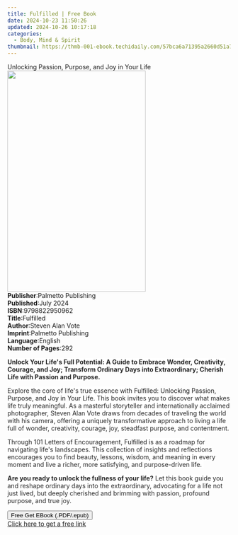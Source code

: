 ```yaml
---
title: Fulfilled | Free Book
date: 2024-10-23 11:50:26
updated: 2024-10-26 10:17:18
categories:
  - Body, Mind & Spirit
thumbnail: https://thmb-001-ebook.techidaily.com/57bca6a71395a2660d51a7ff4bbff061c270929ddaf69f5d2bbfbae7e9abd564.jpg
---
```

<main id="book-container">
  <div class="flex flex-col">
    <div class="book-brief flex-1 py-6 px-4 sm:p-6 md:py-10 md:px-8">
      <!-- brief-->
      <div class="book-brief-main">
        Unlocking Passion, Purpose, and Joy in Your Life
      </div>
    </div>
    <div
      class="book-meta-info flex-1 grid gap-4 col-start-1 col-end-3 row-start-1 sm:mb-6 sm:grid-cols-4 lg:gap-6 lg:col-start-2 lg:row-end-6 lg:row-span-6 lg:mb-0"
    >
      <div
        class="book-meta-info-left place-content-center mt-4 p-4 text-sm leading-6 col-start-2 col-span-2 dark:text-slate-400"
      >
        <img
          class="w-full h-500 object-cover rounded-lg sm:h-255 sm:col-span-2 lg:col-span-full"
          src="https://img-001-ebook.techidaily.com/b2b4c4aa507f3684d632ff357538914cb5cd63b2dbc1dea41e59f8e767e05e34.jpg"
          alt=""
          width="312"
          height="500"
        />
      </div>
      <div
        class="book-meta-info-right mt-2 col-start-1 row-start-2 col-span-3 self-center"
      >
        <!-- meta data  -->
        <div class="flex flex-col px-4 md:px-8">
          <div class="flex-1">
            <strong>Publisher</strong>:<span class="px-2"
              >Palmetto Publishing</span
            >
          </div>
          <div class="flex-1">
            <strong>Published</strong>:<span class="px-2">July 2024</span>
          </div>
          <div class="flex-1">
            <strong>ISBN</strong>:<span class="px-2">9798822950962</span>
          </div>
          <div class="flex-1">
            <strong>Title</strong>:<span class="px-2">Fulfilled</span>
          </div>
          <div class="flex-1">
            <strong>Author</strong>:<span class="px-2">Steven Alan Vote</span>
          </div>
          <div class="flex-1">
            <strong>Imprint</strong>:<span class="px-2"
              >Palmetto Publishing</span
            >
          </div>
          <div class="flex-1">
            <strong>Language</strong>:<span class="px-2">English</span>
          </div>
          <div class="flex-1">
            <strong>Number of Pages</strong>:<span class="px-2">292</span>
          </div>
        </div>
      </div>
    </div>
    <div class="book-description flex-1 py-6 px-4 sm:p-6 md:py-10 md:px-8">
      <div class="book-description-main">
        <div accordion-content="" id="description">
          <p>
            <strong
              style="
                background-color: rgb(255, 255, 255);
                color: rgb(38, 38, 38);
              "
              >Unlock Your Life's Full Potential: A Guide to Embrace Wonder,
              Creativity, Courage, and Joy; Transform Ordinary Days into
              Extraordinary; Cherish Life with Passion and Purpose.</strong
            >
          </p>
          <p>
            <span
              style="
                background-color: rgb(255, 255, 255);
                color: rgb(38, 38, 38);
              "
              >Explore the core of life's true essence with&nbsp;</span
            >Fulfilled: Unlocking Passion, Purpose<span
              style="
                background-color: rgb(255, 255, 255);
                color: rgb(38, 38, 38);
              "
              >,&nbsp;</span
            >and Joy in Your Life<span
              style="
                background-color: rgb(255, 255, 255);
                color: rgb(38, 38, 38);
              "
              >. This book invites you to discover what makes life truly
              meaningful. As a masterful storyteller and internationally
              acclaimed photographer, Steven Alan Vote draws from decades of
              traveling the world with his camera, offering a uniquely
              transformative approach to living a life full of wonder,
              creativity, courage, joy, steadfast purpose, and
              contentment.</span
            >
          </p>
          <p>
            <span
              style="
                background-color: rgb(255, 255, 255);
                color: rgb(38, 38, 38);
              "
              >Through 101 Letters of Encouragement,&nbsp;</span
            >Fulfilled<span
              style="
                background-color: rgb(255, 255, 255);
                color: rgb(38, 38, 38);
              "
              >&nbsp;is as a roadmap for navigating life's landscapes. This
              collection of insights and reflections encourages you to find
              beauty, lessons, wisdom, and meaning in every moment and live a
              richer, more satisfying, and purpose-driven life.&nbsp;</span
            >
          </p>
          <p>
            <strong
              style="
                background-color: rgb(255, 255, 255);
                color: rgb(38, 38, 38);
              "
              >Are you ready to unlock the fullness of your life?</strong
            ><span
              style="
                background-color: rgb(255, 255, 255);
                color: rgb(38, 38, 38);
              "
              >&nbsp;Let this book guide you and reshape ordinary days into the
              extraordinary, advocating for a life not just lived, but deeply
              cherished and brimming with passion, profound purpose, and true
              joy.</span
            >
          </p>
        </div>
        <div class="accordion-fader"></div>
      </div>
    </div>
    <div class="book-excerpts flex-1 py-6 px-4 sm:p-6 md:py-10 md:px-8"></div>
    <div
      class="book-about-author flex-1 py-6 px-4 sm:p-6 md:py-10 md:px-8"
    ></div>
    <div class="book-free-get flex-1 py-6 px-4 sm:p-6 md:py-10 md:px-8">
      <button
        id="btn-free-get"
        class="bg-blue-500 hover:bg-blue-700 text-white font-bold py-2 px-4 rounded"
      >
        Free Get EBook (.PDF/.epub)
      </button>
      <div id="countdown-display" class="px-2 text-lg mt-2"></div>
      <a
        id="free-link"
        class="hidden bg-blue-500 hover:bg-blue-700 text-white font-bold py-2 px-4 rounded"
        href="https://www.ebooks.com/en-us/book/211380825/fulfilled/steven-alan-vote/"
        target="_blank"
        >Click here to get a free link</a
      >
    </div>
    <script>
      let countdownTime = 0;
      let countdownInterval = null;
      document
        .getElementById('btn-free-get')
        .addEventListener('click', startCountdown);
      function startCountdown() {
        countdownTime = new Date().getTime() + 60000 * 3;
        countdownInterval = setInterval(updateCountdown, 1000);
        document.getElementById('btn-free-get').disabled = true;
        document
          .getElementById('btn-free-get')
          .classList.add('bg-gray-500', 'cursor-not-allowed');
      }
      function updateCountdown() {
        let currentTime = new Date().getTime();
        let timeLeft = countdownTime - currentTime;
        let secondsLeft = Math.floor(timeLeft / 1000);
        document.getElementById('countdown-display').innerHTML =
          `Remaining time: ${secondsLeft} seconds.`;
        if (secondsLeft <= 0) {
          clearInterval(countdownInterval);
          document.getElementById('btn-free-get').classList.add('hidden');
          document.getElementById('free-link').classList.remove('hidden');
          document.getElementById('countdown-display').innerHTML = '';
        }
      }
    </script>
  </div>
</main>
